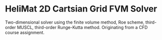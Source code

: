 # HeliMat 2D Cartsian Grid FVM Solver

Two-dimensional solver using the finite volume method, Roe scheme, third-order MUSCL, third-order Runge-Kutta method. Originating from a CFD course assignment.
